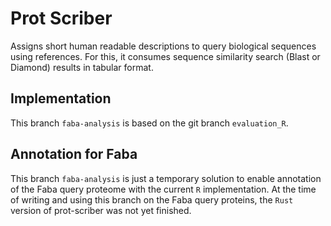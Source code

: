 # Prot Scriber

Assigns short human readable descriptions to query biological sequences using references. For this, it consumes sequence similarity search (Blast or Diamond) results in tabular format.

## Implementation

This branch `faba-analysis` is based on the git branch `evaluation_R`.

## Annotation for Faba

This branch `faba-analysis` is just a temporary solution to enable annotation of the Faba query proteome with the current `R` implementation. At the time of writing and using this branch on the Faba query proteins, the `Rust` version of prot-scriber was not yet finished.
